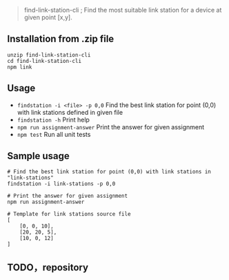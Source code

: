 > find-link-station-cli ; Find the most suitable link station for a device at given point [x,y].

## Installation from .zip file

```shell
unzip find-link-station-cli
cd find-link-station-cli
npm link
```

## Usage

-   `findstation -i <file> -p 0,0` Find the best link station for point (0,0) with link stations defined in given file
-   `findstation -h` Print help
-   `npm run assignment-answer` Print the answer for given assignment
-   `npm test` Run all unit tests

## Sample usage

```shell
# Find the best link station for point (0,0) with link stations in "link-stations"
findstation -i link-stations -p 0,0

# Print the answer for given assignment
npm run assignment-answer

# Template for link stations source file
[
    [0, 0, 10],
    [20, 20, 5],
    [10, 0, 12]
]
```

## TODO，repository
